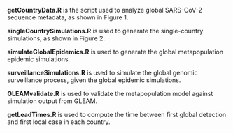 **getCountryData.R** is the script used to analyze global SARS-CoV-2 sequence metadata, as shown in Figure 1.

**singleCountrySimulations.R** is used to generate the single-country simulations, as shown in Figure 2.

**simulateGlobalEpidemics.R** is used to generate the global metapopulation epidemic simulations.

**surveillanceSimulations.R** is used to simulate the global genomic surveillance process, given the global epidemic simulations.

**GLEAMvalidate.R** is used to validate the metapopulation model against simulation output from GLEAM.

**getLeadTimes.R** is used to compute the time between first global detection and first local case in each country.
